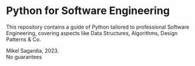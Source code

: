 # Python for Software Engineering

This repository contains a guide of Python tailored to professional Software Engineering, covering aspects like Data Structures, Algorithms, Design Patterns & Co.

Mikel Sagardia, 2023.  
No guarantees